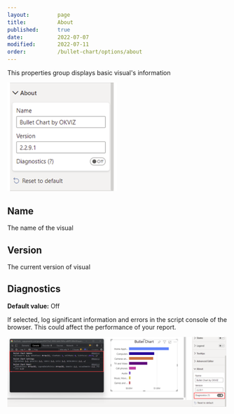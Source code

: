 ```yaml
---
layout:         page
title:          About
published:      true
date:           2022-07-07
modified:   	2022-07-11
order:          /bullet-chart/options/about
---
```


This properties group displays basic visual's information 

<img src="images/about.png" width="250">

## Name

The name of the visual

## Version

The current version of visual

## Diagnostics

**Default value:** Off

If selected, log significant information and errors in the script console of the browser. This could affect the performance of your report.

<img src="images/about-diagnostics.png" width="500">

